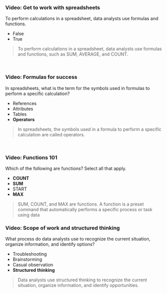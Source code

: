 ### Video: Get to work with spreadsheets

To perform calculations in a spreadsheet, data analysts use formulas and functions. 

* False
* True

> To perform calculations in a spreadsheet, data analysts use formulas and functions, such as SUM, AVERAGE, and COUNT.

&nbsp;

### Video: Formulas for success

In spreadsheets, what is the term for the symbols used in formulas to perform a specific calculation?

* References
* Attributes
* Tables
* **Operators**

> In spreadsheets, the symbols used in a formula to perform a specific calculation are called operators.

&nbsp;

### Video: Functions 101

Which of the following are functions? Select all that apply.

* **COUNT**
* **SUM**
* START
* **MAX**

> SUM, COUNT, and MAX are functions. A function is a preset command that automatically performs a specific process or task using data

### Video: Scope of work and structured thinking

What process do data analysts use to recognize the current situation, organize information, and identify options?

* Troubleshooting
* Brainstorming
* Casual observation
* **Structured thinking**

> Data analysts use structured thinking to recognize the current situation, organize information, and identify opportunities. 